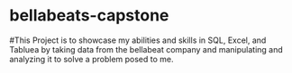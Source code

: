 # bellabeats-capstone
#This Project is to showcase my abilities and skills in SQL, Excel, and Tabluea by taking data from the bellabeat company and manipulating and analyzing it to solve a problem posed to me.
